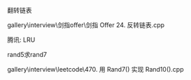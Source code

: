 

翻转链表

gallery\interview\剑指offer\剑指 Offer 24. 反转链表.cpp


腾讯:
LRU


rand5求rand7

gallery\interview\leetcode\470. 用 Rand7() 实现 Rand10().cpp


